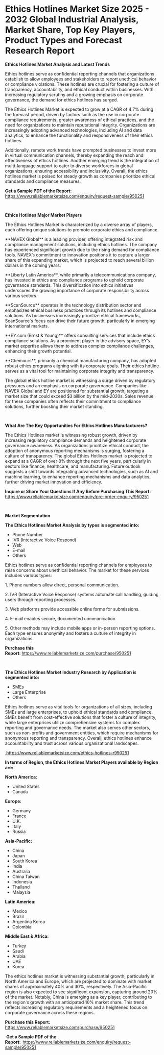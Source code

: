 <p><h1>Ethics Hotlines Market Size 2025 - 2032 Global Industrial Analysis, Market Share, Top Key Players, Product Types and Forecast Research Report</h1></p><p><strong>Ethics Hotlines Market Analysis and Latest Trends</strong></p>
<p><p>Ethics hotlines serve as confidential reporting channels that organizations establish to allow employees and stakeholders to report unethical behavior or compliance violations. These hotlines are crucial for fostering a culture of transparency, accountability, and ethical conduct within businesses. With increasing regulatory scrutiny and a growing emphasis on corporate governance, the demand for ethics hotlines has surged.</p><p>The Ethics Hotlines Market is expected to grow at a CAGR of 4.7% during the forecast period, driven by factors such as the rise in corporate compliance requirements, greater awareness of ethical practices, and the need for organizations to maintain reputational integrity. Organizations are increasingly adopting advanced technologies, including AI and data analytics, to enhance the functionality and responsiveness of their ethics hotlines. </p><p>Additionally, remote work trends have prompted businesses to invest more in virtual communication channels, thereby expanding the reach and effectiveness of ethics hotlines. Another emerging trend is the integration of multi-language support to cater to diverse workforces in global organizations, ensuring accessibility and inclusivity. Overall, the ethics hotlines market is poised for steady growth as companies prioritize ethical standards and compliance measures.</p></p>
<p><strong>Get a Sample PDF of the Report:&nbsp;</strong> <a href="https://www.reliablemarketsize.com/enquiry/request-sample/950251?utm_campaign=3492&utm_medium=2&utm_source=Github&utm_content=ia&utm_term=17042025&utm_id=ethics-hotlines">https://www.reliablemarketsize.com/enquiry/request-sample/950251</a></p>
<p>&nbsp;</p>
<p><strong>Ethics Hotlines Major Market Players</strong></p>
<p><p>The Ethics Hotlines Market is characterized by a diverse array of players, each offering unique solutions to promote corporate ethics and compliance. </p><p>**NAVEX Global** is a leading provider, offering integrated risk and compliance management solutions, including ethics hotlines. The company has experienced significant growth due to the rising demand for compliance tools. NAVEX’s commitment to innovation positions it to capture a larger share of this expanding market, which is projected to reach several billion dollars in the coming years. </p><p>**Liberty Latin America**, while primarily a telecommunications company, has invested in ethics and compliance programs to uphold corporate governance standards. This diversification into ethics initiatives underscores the growing importance of corporate responsibility across various sectors.</p><p>**ScanSource** operates in the technology distribution sector and emphasizes ethical business practices through its hotlines and compliance solutions. As businesses increasingly prioritize ethical frameworks, ScanSource's focus can drive their future growth, particularly in emerging international markets.</p><p>**EY.com (Ernst & Young)** offers consulting services that include ethics compliance solutions. As a prominent player in the advisory space, EY’s market expertise allows them to address complex compliance challenges, enhancing their growth potential.</p><p>**Chemours**, primarily a chemical manufacturing company, has adopted robust ethics programs aligning with its corporate goals. Their ethics hotline serves as a vital tool for maintaining corporate integrity and transparency.</p><p>The global ethics hotline market is witnessing a surge driven by regulatory pressures and an emphasis on corporate governance. Companies like NAVEX Global and EY are positioned for substantial growth, targeting a market size that could exceed $3 billion by the mid-2020s. Sales revenue for these companies often reflects their commitment to compliance solutions, further boosting their market standing.</p></p>
<p>&nbsp;</p>
<p><strong>What Are The Key Opportunities For Ethics Hotlines Manufacturers?</strong></p>
<p><p>The Ethics Hotlines market is witnessing robust growth, driven by increasing regulatory compliance demands and heightened corporate governance awareness. As organizations prioritize ethical conduct, the adoption of anonymous reporting mechanisms is surging, fostering a culture of transparency. The global Ethics Hotlines market is projected to expand at a CAGR of over 8% through the next five years, particularly in sectors like finance, healthcare, and manufacturing. Future outlook suggests a shift towards integrating advanced technologies, such as AI and machine learning, to enhance reporting mechanisms and data analytics, further driving market innovation and efficiency.</p></p>
<p><strong>Inquire or Share Your Questions If Any Before Purchasing This Report:</strong> <a href="https://www.reliablemarketsize.com/enquiry/pre-order-enquiry/950251?utm_campaign=3492&utm_medium=2&utm_source=Github&utm_content=ia&utm_term=17042025&utm_id=ethics-hotlines">https://www.reliablemarketsize.com/enquiry/pre-order-enquiry/950251</a></p>
<p>&nbsp;</p>
<p><strong>Market Segmentation</strong></p>
<p><strong>The Ethics Hotlines Market Analysis by types is segmented into:</strong></p>
<p><ul><li>Phone Number</li><li>IVR (Interactive Voice Respond)</li><li>Web</li><li>E-mail</li><li>Others</li></ul></p>
<p><p>Ethics hotlines serve as confidential reporting channels for employees to raise concerns about unethical behavior. The market for these services includes various types: </p><p>1. Phone numbers allow direct, personal communication.</p><p>2. IVR (Interactive Voice Response) systems automate call handling, guiding users through reporting processes.</p><p>3. Web platforms provide accessible online forms for submissions.</p><p>4. E-mail enables secure, documented communication.</p><p>5. Other methods may include mobile apps or in-person reporting options. Each type ensures anonymity and fosters a culture of integrity in organizations.</p></p>
<p><strong>Purchase this Report:&nbsp;</strong><a href="https://www.reliablemarketsize.com/purchase/950251?utm_campaign=3492&utm_medium=2&utm_source=Github&utm_content=ia&utm_term=17042025&utm_id=ethics-hotlines">https://www.reliablemarketsize.com/purchase/950251</a></p>
<p>&nbsp;</p>
<p><strong>The Ethics Hotlines Market Industry Research by Application is segmented into:</strong></p>
<p><ul><li>SMEs</li><li>Large Enterprise</li><li>Others</li></ul></p>
<p><p>Ethics hotlines serve as vital tools for organizations of all sizes, including SMEs and large enterprises, to uphold ethical standards and compliance. SMEs benefit from cost-effective solutions that foster a culture of integrity, while large enterprises utilize comprehensive systems for complex reporting and governance needs. The market also serves other sectors, such as non-profits and government entities, which require mechanisms for anonymous reporting and transparency. Overall, ethics hotlines enhance accountability and trust across various organizational landscapes.</p></p>
<p><a href="https://www.reliablemarketsize.com/ethics-hotlines-r950251?utm_campaign=3492&utm_medium=2&utm_source=Github&utm_content=ia&utm_term=17042025&utm_id=ethics-hotlines">&nbsp;https://www.reliablemarketsize.com/ethics-hotlines-r950251</a></p>
<p><strong>In terms of Region, the Ethics Hotlines Market Players available by Region are:</strong></p>
<p>
    <p> <strong> North America: </strong>
        <ul>
            <li>United States</li>
            <li>Canada</li>
        </ul>
        </p> 
    <p> <strong> Europe: </strong>
        <ul>
            <li>Germany</li>
            <li>France</li>
            <li>U.K.</li>
            <li>Italy</li>
            <li>Russia</li>
        </ul>
        </p> 
    <p> <strong> Asia-Pacific: </strong>
        <ul>
            <li>China</li>
            <li>Japan</li>
            <li>South Korea</li>
            <li>India</li>
            <li>Australia</li>
            <li>China Taiwan</li>
            <li>Indonesia</li>
            <li>Thailand</li>
            <li>Malaysia</li>
        </ul>
        </p> 
    <p> <strong> Latin America: </strong>
        <ul>
            <li>Mexico</li>
            <li>Brazil</li>
            <li>Argentina Korea</li>
            <li>Colombia</li>
        </ul>
        </p> 
    <p> <strong> Middle East & Africa: </strong>
        <ul>
            <li>Turkey</li>
            <li>Saudi</li>
            <li>Arabia</li>
            <li>UAE</li>
            <li>Korea</li>
        </ul>
    </p>
    </p>
<p><p>The ethics hotlines market is witnessing substantial growth, particularly in North America and Europe, which are projected to dominate with market shares of approximately 40% and 30%, respectively. The Asia-Pacific region is also expected to see significant expansion, capturing around 20% of the market. Notably, China is emerging as a key player, contributing to the region's growth with an anticipated 10% market share. This trend reflects increasing regulatory requirements and a heightened focus on corporate governance across these regions.</p></p>
<p><strong>Purchase this Report: </strong><a href="https://www.reliablemarketsize.com/purchase/950251?utm_campaign=3492&utm_medium=2&utm_source=Github&utm_content=ia&utm_term=17042025&utm_id=ethics-hotlines">https://www.reliablemarketsize.com/purchase/950251</a></p>
<p>&nbsp;<strong>Get a Sample PDF of the Report:&nbsp;&nbsp;</strong><a href="https://www.reliablemarketsize.com/enquiry/request-sample/950251?utm_campaign=3492&utm_medium=2&utm_source=Github&utm_content=ia&utm_term=17042025&utm_id=ethics-hotlines">https://www.reliablemarketsize.com/enquiry/request-sample/950251</a></p>
<p><strong></strong></p>
<p><p></p><p></p><p></p></p>